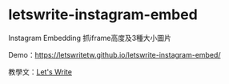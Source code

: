 # letswrite-instagram-embed
Instagram Embedding 抓iframe高度及3種大小圖片

Demo：<https://letswritetw.github.io/letswrite-instagram-embed/>

教學文：[Let's Write](https://www.letswrite.tw/instagram-embedding/)
